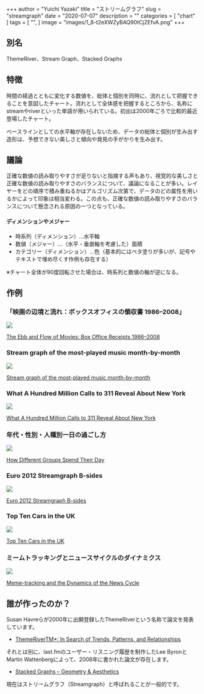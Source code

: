 +++
author = "Yuichi Yazaki"
title = "ストリームグラフ"
slug = "streamgraph"
date = "2020-07-07"
description = ""
categories = [
    "chart"
]
tags = [
    "",
]
image = "images/1_8-t2eXWZyBAQ90tCjZEfvA.png"
+++


## 別名

ThemeRiver、Stream Graph、Stacked Graphs

## 特徴

時間の経過とともに変化する数値を、総体と個別を同時に、流れとして把握できることを意図したチャート。流れとして全体感を把握するところから、名称にstreamやriverといった単語が用いられている。初出は2000年ごろで比較的最近登場したチャート。

ベースラインとしての水平軸が存在しないため、データの総体と個別が生み出す造形は、予想できない美しさと傾向や発見の手がかりを生み出す。

## 議論

正確な数値の読み取りやすさが足りないと指摘する声もあり、視覚的な美しさと正確な数値の読み取りやすさのバランスについて、議論になることが多い。レイヤーをどの順序で積み重ねるかはアルゴリズム次第で、データのどの属性を用いるかによって印象は相当変わる。この点も、正確な数値の読み取りやすさのバランスについて懸念される原因の一つとなっている。

#### ディメンションやメジャー
- 時系列（ディメンション）…水平軸
- 数値（メジャー）…（水平・垂直軸を考慮した）面積
- カテゴリー（ディメンション）…色（基本的にはベタ塗りが多いが、記号やテキストで埋め尽くす作例も存在する）

※チャート全体が90度回転させた場合は、時系列と数値の軸が逆になる。

<!--more-->

## 作例

### 「映画の辺境と流れ：ボックスオフィスの領収書 1986–2008」

![](images/1_fIBSrw8bOE6AxsG_6dRa7Q.png)

[The Ebb and Flow of Movies: Box Office Receipts 1986–2008](http://archive.nytimes.com/www.nytimes.com/interactive/2008/02/23/movies/20080223_REVENUE_GRAPHIC.html)

### Stream graph of the most-played music month-by-month

![](images/1_lfRGArscw7aXPXNouf2D5Q.png)

[Stream graph of the most-played music month-by-month](http://blog.last.fm/2010/12/16/the-data-behind-best-of-2010)


### What A Hundred Million Calls to 311 Reveal About New York

![](images/1_DM2ltegeUZ9ZKjdNFHvPzQ.jpeg)

[What A Hundred Million Calls to 311 Reveal About New York](https://www.wired.com/2010/11/ff_311_new_york/all/1/)


### 年代・性別・人種別一日の過ごし方

![](images/How-Different-Groups-Spend-Their-Day.png)

[How Different Groups Spend Their Day](https://archive.nytimes.com/www.nytimes.com/interactive/2009/07/31/business/20080801-metrics-graphic.html)


### Euro 2012 Streamgraph B-sides

![](images/1_7vh_GjGLRbaNJS-x47bqhQ.png)

[Euro 2012 Streamgraph B-sides](http://philogb.github.io/blog/2012/07/02/euro2012-streamgraph-bsides/)


### Top Ten Cars in the UK

![](images/1_8-t2eXWZyBAQ90tCjZEfvA.png)

[Top Ten Cars in the UK](https://www.neoformix.com/2011/TopTenCarsUK.html)


### ミームトラッキングとニュースサイクルのダイナミクス

![](images/meme-tracking.png)

[Meme-tracking and the Dynamics of the News Cycle](http://learning.mpi-sws.org/networks-seminar/papers/kdd09-quotes.pdf)


## 誰が作ったのか？

Susan Havreらが2000年に出願登録したThemeRiverという名称で論文を発表しています。

- [ThemeRiverTM*: In Search of Trends, Patterns, and Relationships](http://www.ifs.tuwien.ac.at/~silvia/wien/gwa/ws05/articles/Havre-InfoVis1999.pdf)

それとは別に、last.fmのユーザー・リスニング履歴を制作したLee ByronとMartin Wattenbergによって、2008年に書かれた論文が存在します。

- [Stacked Graphs – Geometry & Aesthetics](http://leebyron.com/streamgraph/stackedgraphs_byron_wattenberg.pdf)

現在はストリームグラフ（Streamgraph）と呼ばれることが一般的です。

